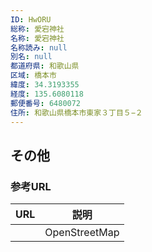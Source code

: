 ```yaml
---
ID: HwORU
総称: 愛宕神社
名称: 愛宕神社
名称読み: null
別名: null
都道府県: 和歌山県
区域: 橋本市
緯度: 34.3193355
経度: 135.6080118
郵便番号: 6480072
住所: 和歌山県橋本市東家３丁目５−２
---
```


## その他

### 参考URL

| URL | 説明          |
| --- | ------------- |
|     | OpenStreetMap |

